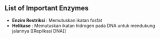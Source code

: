 ## List of Important Enzymes
- **Enzim Restriksi** : Memutuskan ikatan fosfat
- **Helikase** : Memutuskan ikatan hidrogen pada DNA untuk mendukung jalannya [[Replikasi DNA]]